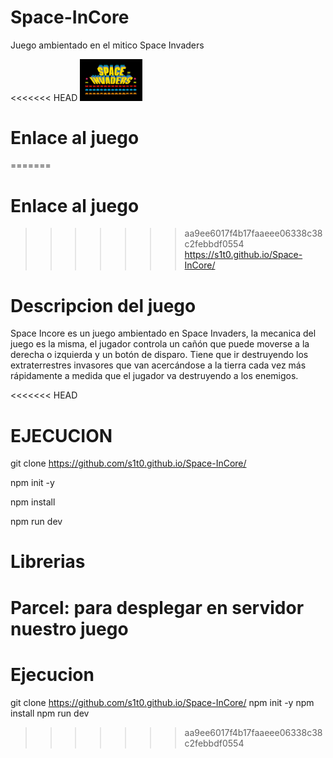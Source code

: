 # Space-InCore
Juego ambientado en el mitico Space Invaders

<<<<<<< HEAD
<img src="public/img/logo.jpg" width="100">



# Enlace al juego

=======
# Enlace al juego
>>>>>>> aa9ee6017f4b17faaeee06338c38c2febbdf0554
https://s1t0.github.io/Space-InCore/

# Descripcion del juego
Space Incore es un juego ambientado en Space Invaders, la mecanica del juego es la misma, el jugador controla un cañón que puede moverse a la derecha o izquierda y un botón de disparo. Tiene que ir destruyendo los extraterrestres invasores  que van acercándose a la tierra cada vez más rápidamente a medida que el jugador va destruyendo a los enemigos.

<<<<<<< HEAD

# EJECUCION 

git clone https://github.com/s1t0.github.io/Space-InCore/

npm init -y

npm install

npm run dev

# Librerias
Parcel: para desplegar en servidor nuestro juego
=======
# Ejecucion

git clone https://github.com/s1t0.github.io/Space-InCore/
npm init -y
npm install
npm run dev
>>>>>>> aa9ee6017f4b17faaeee06338c38c2febbdf0554
